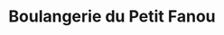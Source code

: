 ---
title: "Boulangerie du Petit Fanou"
url: /chazelles-sur-lyon/boulangerie-du-petit-fanou/
shop: Bäckerei
---